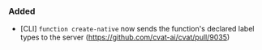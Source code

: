 ### Added

- \[CLI\] `function create-native` now sends the function's declared label types
  to the server
  (<https://github.com/cvat-ai/cvat/pull/9035>)
